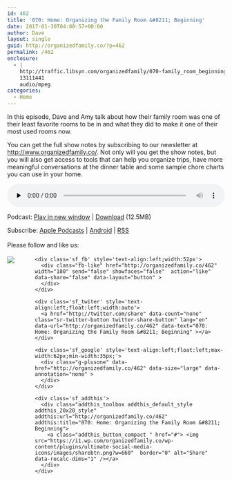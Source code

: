 ```yaml
---
id: 462
title: '070: Home: Organizing the Family Room &#8211; Beginning'
date: 2017-01-30T04:00:57+00:00
author: Dave
layout: single
guid: http://organizedfamily.co/?p=462
permalink: /462
enclosure:
  - |
    http://traffic.libsyn.com/organizedfamily/070-family_room_beginnings.mp3
    13111441
    audio/mpeg
categories:
  - Home
---
```

In this episode, Dave and Amy talk about how their family room was one of their least favorite rooms to be in and what they did to make it one of their most used rooms now.

You can get the full show notes by subscribing to our newsletter at <http://www.organizedfamily.co/>. Not only will you get the show notes, but you will also get access to tools that can help you organize trips, have more meaningful conversations at the dinner table and some sample chore charts you can use in your home.

<div class="powerpress_player" id="powerpress_player_5391">
  <audio class="wp-audio-shortcode" id="audio-462-71" preload="none" style="width: 100%;" controls="controls"><source type="audio/mpeg" src="http://traffic.libsyn.com/organizedfamily/070-family_room_beginnings.mp3?_=71" /><a href="http://traffic.libsyn.com/organizedfamily/070-family_room_beginnings.mp3">http://traffic.libsyn.com/organizedfamily/070-family_room_beginnings.mp3</a></audio>
</div>

<p class="powerpress_links powerpress_links_mp3">
  Podcast: <a href="http://traffic.libsyn.com/organizedfamily/070-family_room_beginnings.mp3" class="powerpress_link_pinw" target="_blank" title="Play in new window" onclick="return powerpress_pinw('http://organizedfamily.co/?powerpress_pinw=462-podcast');" rel="nofollow">Play in new window</a> | <a href="http://traffic.libsyn.com/organizedfamily/070-family_room_beginnings.mp3" class="powerpress_link_d" title="Download" rel="nofollow" download="070-family_room_beginnings.mp3">Download</a> (12.5MB)
</p>

<p class="powerpress_links powerpress_subscribe_links">
  Subscribe: <a href="https://itunes.apple.com/us/podcast/organized-family/id1047979605?mt=2&ls=1#episodeGuid=http%3A%2F%2Forganizedfamily.co%2F%3Fp%3D462" class="powerpress_link_subscribe powerpress_link_subscribe_itunes" title="Subscribe on Apple Podcasts" rel="nofollow">Apple Podcasts</a> | <a href="http://subscribeonandroid.com/organizedfamily.co/feed/podcast" class="powerpress_link_subscribe powerpress_link_subscribe_android" title="Subscribe on Android" rel="nofollow">Android</a> | <a href="http://organizedfamily.co/feed/podcast" class="powerpress_link_subscribe powerpress_link_subscribe_rss" title="Subscribe via RSS" rel="nofollow">RSS</a>
</p>

<div class='sfsi_Sicons' style='width: 100%; display: inline-block; vertical-align: middle; text-align:left'>
  <div style='margin:0px 8px 0px 0px; line-height: 24px'>
    <span>Please follow and like us:</span>
  </div>
  
  <div class='sfsi_socialwpr'>
    <div class='sf_subscrbe' style='text-align:left;float:left;width:64px'>
      <a href="http://www.specificfeeds.com/widget/emailsubscribe/MTc5ODgx/OA==/" target="_blank"><img src="https://i2.wp.com/organizedfamily.co/wp-content/plugins/ultimate-social-media-icons/images/follow_subscribe.png?w=660" data-recalc-dims="1" /></a>
    </div>
    
    <div class='sf_fb' style='text-align:left;width:52px'>
      <div class="fb-like" href="http://organizedfamily.co/462" width="180" send="false" showfaces="false"  action="like" data-share="false" data-layout="button" >
      </div>
    </div>
    
    <div class='sf_twiter' style='text-align:left;float:left;width:auto'>
      <a href="http://twitter.com/share" data-count="none" class="sr-twitter-button twitter-share-button" lang="en" data-url="http://organizedfamily.co/462" data-text="070: Home: Organizing the Family Room &#8211; Beginning" ></a>
    </div>
    
    <div class='sf_google' style='text-align:left;float:left;max-width:62px;min-width:35px;'>
      <div class="g-plusone" data-href="http://organizedfamily.co/462" data-size="large" data-annotation="none" >
      </div>
    </div>
    
    <div class='sf_addthis'>
      <div class="addthis_toolbox addthis_default_style addthis_20x20_style" addthis:url="http://organizedfamily.co/462" addthis:title="070: Home: Organizing the Family Room &#8211; Beginning">
        <a class="addthis_button_compact " href="#"> <img src="https://i1.wp.com/organizedfamily.co/wp-content/plugins/ultimate-social-media-icons/images/sharebtn.png?w=660"  border="0" alt="Share" data-recalc-dims="1" /></a>
      </div>
    </div>
  </div>
</div>